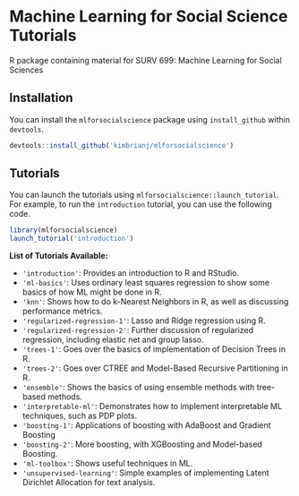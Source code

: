 # Machine Learning for Social Science Tutorials
R package containing material for SURV 699: Machine Learning for Social Sciences

## Installation

You can install the `mlforsocialscience` package using `install_github` within `devtools`.

``` r
devtools::install_github('kimbrianj/mlforsocialscience')
```

## Tutorials

You can launch the tutorials using `mlforsocialscience::launch_tutorial`. For example, to run the `introduction` tutorial, you can use the following code.

``` r
library(mlforsocialscience)
launch_tutorial('introduction')
```

**List of Tutorials Available:**
- `'introduction'`: Provides an introduction to R and RStudio.
- `'ml-basics'`: Uses ordinary least squares regression to show some basics of how ML might be done in R.
- `'knn'`: Shows how to do k-Nearest Neighbors in R, as well as discussing performance metrics.
- `'regularized-regression-1'`: Lasso and Ridge regression using R.
- `'regularized-regression-2'`: Further discussion of regularized regression, including elastic net and group lasso.
- `'trees-1'`: Goes over the basics of implementation of Decision Trees in R.
- `'trees-2'`: Goes over CTREE and Model-Based Recursive Partitioning in R.
- `'ensemble'`: Shows the basics of using ensemble methods with tree-based methods.
- `'interpretable-ml'`: Demonstrates how to implement interpretable ML techniques, such as PDP plots.
- `'boosting-1'`: Applications of boosting with AdaBoost and Gradient Boosting
- `'boosting-2'`: More boosting, with XGBoosting and Model-based Boosting.
- `'ml-toolbox'`: Shows useful techniques in ML.
- `'unsupervised-learning'`: Simple examples of implementing Latent Dirichlet Allocation for text analysis.
